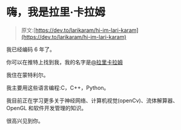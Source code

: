 # 嗨，我是拉里·卡拉姆

> 原文:[https://dev.to/larikaram/hi-im-lari-karam](https://dev.to/larikaram/hi-im-lari-karam)

我已经编码 6 年了。

你可以在推特上找到我，我的名字是[@拉里卡拉姆](https://twitter.com/larikaram)

我住在蒙特利尔。

我主要用这些语言编程:C，C++，Python。

我目前正在学习更多关于神经网络、计算机视觉(openCv)、流体解算器、OpenGL 和软件开发管理的知识。

很高兴见到你。